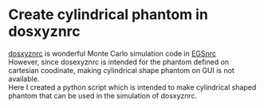 # Create cylindrical phantom in dosxyznrc
[dosxyznrc](http://nrc-cnrc.github.io/EGSnrc/doc/pirs794-dosxyznrc.pdf) is wonderful Monte Carlo simulation code in [EGSnrc](http://www.nrc-cnrc.gc.ca/eng/solutions/advisory/egsnrc_index.html)<br>
However, since dosexyznrc is intended for the phantom defined on cartesian coodinate, making cylindrical shape phantom on GUI is not available.<br>
Here I created a python script which is intended to make cylindrical shaped phantom that can be used in the simulation of dosxyznrc.
